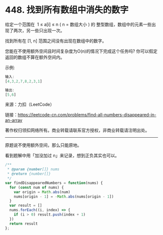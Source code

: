 # 448. 找到所有数组中消失的数字

给定一个范围在  1 ≤ a[i] ≤ n ( n = 数组大小 ) 的 整型数组，数组中的元素一些出现了两次，另一些只出现一次。

找到所有在 [1, n] 范围之间没有出现在数组中的数字。

您能在不使用额外空间且时间复杂度为O(n)的情况下完成这个任务吗? 你可以假定返回的数组不算在额外空间内。

示例:

```js
输入:
[4,3,2,7,8,2,3,1]

输出:
[5,6]
```

来源：力扣（LeetCode）

链接：<https://leetcode-cn.com/problems/find-all-numbers-disappeared-in-an-array>

著作权归领扣网络所有。商业转载请联系官方授权，非商业转载请注明出处。

---

原题说不使用额外空间，那么只能原地。

看到题解中用「加没加过 n」来记录，想到正负其实也可以。

```js
/**
 * @param {number[]} nums
 * @return {number[]}
 */
var findDisappearedNumbers = function(nums) {
  for (const num of nums) {
    var origin = Math.abs(num)
    nums[origin - 1] = -Math.abs(nums[origin - 1])
  }
  var result = []
  nums.forEach((i, index) => {
    if (i > 0) result.push(index + 1)
  })
  return result
};
```
